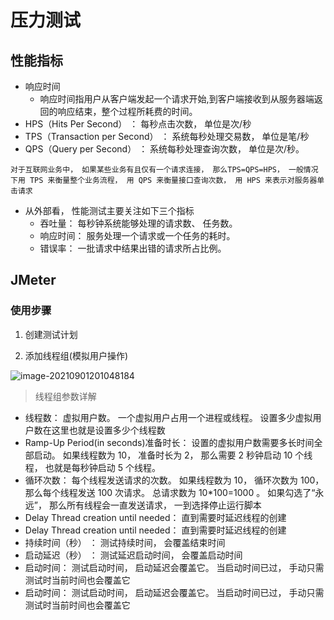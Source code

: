 # 压力测试

## 性能指标

- 响应时间
  - 响应时间指用户从客户端发起一个请求开始,到客户端接收到从服务器端返回的响应结束，整个过程所耗费的时间。
- HPS（Hits Per Second） ： 每秒点击次数， 单位是次/秒  
- TPS（Transaction per Second） ： 系统每秒处理交易数， 单位是笔/秒  
- QPS（Query per Second） ： 系统每秒处理查询次数， 单位是次/秒。



`对于互联网业务中， 如果某些业务有且仅有一个请求连接， 那么TPS=QPS=HPS， 一般情况下用 TPS 来衡量整个业务流程， 用 QPS 来衡量接口查询次数， 用 HPS 来表示对服务器单击请求 `

- 从外部看， 性能测试主要关注如下三个指标
  - 吞吐量： 每秒钟系统能够处理的请求数、 任务数。
  - 响应时间： 服务处理一个请求或一个任务的耗时。
  - 错误率： 一批请求中结果出错的请求所占比例。

## JMeter   

### 使用步骤

1. 创建测试计划

2. 添加线程组(模拟用户操作)

![image-20210901201048184](https://gitee.com/xiaojihao/pubImage/raw/master/image/jmeter/20210901201146.png)

> 线程组参数详解  

- 线程数： 虚拟用户数。 一个虚拟用户占用一个进程或线程。 设置多少虚拟用户数在这里也就是设置多少个线程数  
- Ramp-Up Period(in seconds)准备时长： 设置的虚拟用户数需要多长时间全部启动。 如果线程数为 10， 准备时长为 2， 那么需要 2 秒钟启动 10 个线程， 也就是每秒钟启动 5 个线程。 
- 循环次数： 每个线程发送请求的次数。 如果线程数为 10， 循环次数为 100， 那么每个线程发送 100 次请求。 总请求数为 10*100=1000 。 如果勾选了“永远”， 那么所有线程会一直发送请求， 一到选择停止运行脚本   
- Delay Thread creation until needed： 直到需要时延迟线程的创建  
- Delay Thread creation until needed： 直到需要时延迟线程的创建  
- 持续时间（秒） ： 测试持续时间， 会覆盖结束时间  
- 启动延迟（秒） ： 测试延迟启动时间， 会覆盖启动时间  
- 启动时间： 测试启动时间， 启动延迟会覆盖它。 当启动时间已过， 手动只需测试时当前时间也会覆盖它  
- 启动时间： 测试启动时间， 启动延迟会覆盖它。 当启动时间已过， 手动只需测试时当前时间也会覆盖它  

